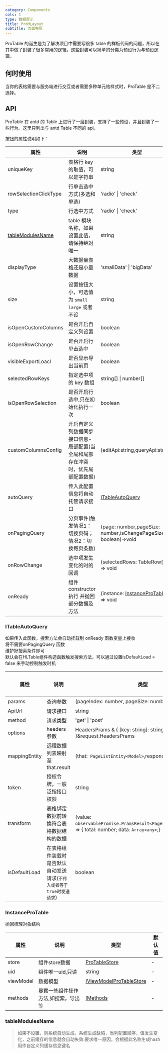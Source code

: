 ```yaml
---
category: Components
cols: 1
type: 数据展示
title: ProMLayout
subtitle: 页面布局
---
```


ProTable 的诞生是为了解决项目中需要写很多 table 的样板代码的问题，所以在其中做了封装了很多常用的逻辑。这些封装可以简单的分类为预设行为与预设逻辑。


## 何时使用

当你的表格需要与服务端进行交互或者需要多种单元格样式时，ProTable 是不二选择。

## API

ProTable 在 antd 的 Table 上进行了一层封装，支持了一些预设，并且封装了一些行为。这里只列出与 antd Table 不同的 api。

按钮的属性说明如下：

| 属性 | 说明 | 类型 | 默认值 |
| --- | --- | --- | --- |
| uniqueKey | 	表格行 key 的取值，可以是字符串| string | "id" |
| rowSelectionClickType | 行单击选中方式(多选和单选) | 'radio' \| 'check' | `radio` |
| type | 行选中方式 | 'radio' \| 'check' |`check` |
| [tableModulesName](#tableModulesName)| table 模块名称，如果设置此值，请保持绝对唯一 | string| - |
| displayType | 大数据量表格还是小量数据 | 'smallData' \| 'bigData' | `smallData` |
| size | 设置按钮大小，可选值为 `small` `large` 或者不设 | string | `default` |
| isOpenCustomColumns | 是否开启自定义列设置 | boolean | false |
| isOpenRowChange | 是否开启行单击选中 | boolean | false |
|visibleExportLoacl| 是否显示导出当前页|boolean|true|
|selectedRowKeys|指定选中项的 key 数组|string[] \| number[]|-|
| isOpenRowSelection | 是否开启行选中,只在初始化执行一次 | boolean | false |
|customColumnsConfig|开启自定义列数据同步接口信息-局部配置(当全局和局部存在冲突时，优先局部配置数据)|{editApi:string,queryApi:string}|-|
|autoQuery|传入此配置信息将自动托管请求接口|[ITableAutoQuery](#ITableAutoQuery)|-|
|onPagingQuery|分页事件(触发情况1：切换页码；情况2：切换每页条数)|(page: number,pageSize: number,isChangePageSize?: boolean)=>void|-|
|onRowChange|选中项发生变化的时的回调|(selectedRows: TableRow[]) => void|-|
|onReady|组件constructor 执行 并抛回部分数据及方法|(instance: [InstanceProTable](#InstanceProTable)) => void|-|

### ITableAutoQuery
如果传入此函数，搜索方法会自动挂载到 onReady 函数变量上接收  
将不需要onPagingQuery 函数  
维护好搜索条件即可  
默认会在HLTable组件构造函数触发搜索方法，可以通过设置isDefaultLoad = false 来手动控制触发时机  

| 属性 | 说明 | 类型 | 默认值 |
| --- | --- | --- | --- |
|params|查询参数|(pageIndex: number, pageSize: number) => Object|-|
|ApiUrl| 请求接口|string|-|
|method|请求类型|'get' \| 'post'|-|
|options|headers 参数|HeadersPrams & { [key: string]: string }&request.HeadersPrams|-|
|mappingEntity|远程数据列表映射至that.result|(that:` PageListEntity<Model>`,responseData: any) => void|-|
|token|授权令牌，一般泛指接口权限|string|-|
|transform|表格绑定数据前转换符合表格数据结构的数据|(value: `observablePromise.PramsResult<PageListEntity<Model>>`) => { total: number; data: `Array<any>`;}|-|
|isDefaultLoad|在表格组件装载时是否默认自动发送请求(`不传入或者等于true时发送请求`)|boolean|-|
### InstanceProTable
抛回梳理对象结构

| 属性 | 说明 | 类型 | 默认值 |
| --- | --- | --- | --- |
| store | 	组件store数据| [ProTableStore](https://github.com/duanguang/legions-design-element/blob/feature/pro-echarts/packages/legions-pro-design/types/components/store/pro.table/index.d.ts) | - |
| uid | 组件唯一uid,只读 | string | - |
| viewModel | 数据模型 |[IViewModelProTableStore](https://github.com/duanguang/legions-design-element/blob/feature/pro-echarts/packages/legions-pro-design/types/components/store/pro.table/interface/index.d.ts)|-|
| methods | 暴露一些组件操作方法,如搜索，导出等 | [IMethods](https://github.com/duanguang/legions-design-element/blob/feature/pro-echarts/packages/legions-pro-design/types/components/LegionsProTable/interface.d.ts)| - |
### tableModulesName
> 如果不设置，则系统自动生成，系统生成缺陷，当列配置顺序，值发生变化，之前缓存的信息就会自动失效.要求唯一原因，会根据此名称生成hash用作自定义列缓存信息键名

<style>
[id^="components-legionsproecharts-demo-"] .ant-btn {
  margin-right: 8px;
  margin-bottom: 12px;
}
[id^="components-legionsproecharts-demo-"] .ant-btn-group > .ant-btn {
  margin-right: 0;
}
</style>
